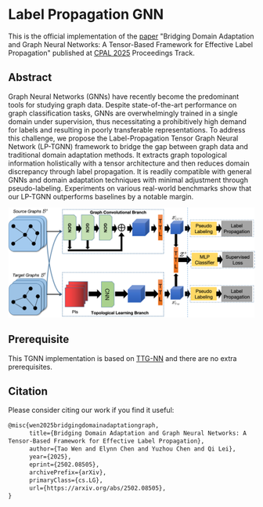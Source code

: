 # Label Propagation GNN

This is the official implementation of the [paper]() "Bridging Domain Adaptation and Graph Neural Networks: A Tensor-Based Framework for Effective Label Propagation" published at [CPAL 2025](https://cpal.cc/) Proceedings Track.

## Abstract

Graph Neural Networks (GNNs) have recently become the predominant tools for studying graph data. Despite state-of-the-art performance on graph classification tasks, GNNs are overwhelmingly trained in a single domain under supervision, thus necessitating a prohibitively high demand for labels and resulting in poorly transferable representations. 
To address this challenge, we propose the Label-Propagation Tensor Graph Neural Network (LP-TGNN) framework to bridge the gap between graph data and traditional domain adaptation methods. It extracts graph topological information holistically with a tensor architecture and then reduces domain discrepancy through label propagation. It is readily compatible with general GNNs and domain adaptation techniques with minimal adjustment through pseudo-labeling. Experiments on various real-world benchmarks show that our LP-TGNN outperforms baselines by a notable margin.

![LP-TGNN](LP-TGNN.png)

## Prerequisite

This TGNN implementation is based on [TTG-NN](https://github.com/TaoWen0309/TTG-NN) and there are no extra prerequisites.

## Citation
Please consider citing our work if you find it useful:
```
@misc{wen2025bridgingdomainadaptationgraph,
      title={Bridging Domain Adaptation and Graph Neural Networks: A Tensor-Based Framework for Effective Label Propagation}, 
      author={Tao Wen and Elynn Chen and Yuzhou Chen and Qi Lei},
      year={2025},
      eprint={2502.08505},
      archivePrefix={arXiv},
      primaryClass={cs.LG},
      url={https://arxiv.org/abs/2502.08505}, 
}
```